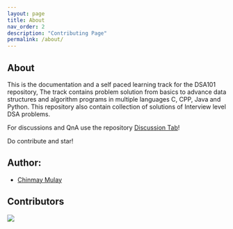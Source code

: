 ```yaml
---
layout: page
title: About
nav_order: 2
description: "Contributing Page"
permalink: /about/
---
```


## About

This is the documentation and a self paced learning track for the DSA101 repository, The track contains problem solution from basics to advance data structures and algorithm programs in multiple languages C, CPP, Java and Python. This repository also contain collection of solutions of Interview level DSA problems.

For discussions and QnA use the repository [Discussion Tab](https://github.com/cmulay/DSA101/discussions)!

Do contribute and star!

## Author:

- [Chinmay Mulay](https://github.com/cmulay)

## Contributors

<a href="https://github.com/cmulay/DSA101/graphs/contributors">
  <img src="https://contrib.rocks/image?repo=cmulay/DSA101" />
</a>
